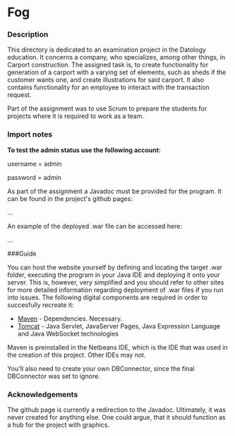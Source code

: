 # Fog

### Description
This directory is dedicated to an examination project in the Datology education. It concerns a company, who specializes, among other things, in Carport construction. The assigned task is, to create functionality for generation of a carport with a varying set of elements, such as sheds if the customer wants one, and create illustrations for said carport. It also contains functionality for an employee to interact with the transaction request.

Part of the assignment was to use Scrum to prepare the students for projects where it is required to work as a team.

### Import notes

**To test the admin status use the following account:** 

username = admin  

password = admin

As part of the assignment a Javadoc must be provided for the program. It can be found in the project's github pages:

...

An example of the deployed .war file can be accessed here:

...


###Guide


You can host the website yourself by defining and locating the target .war folder, executing the program in your Java IDE and  deploying it onto your server. This is, however, very simplified and you should refer to other sites for more detailed information regarding deployment of .war files if you run into issues. 
The following digital components are required in order to succesfully recreate it:

* [Maven](https://maven.apache.org/) - Dependencies. Necessary.
* [Tomcat](https://tomcat.apache.org/) - Java Servlet, JavaServer Pages, Java Expression Language and Java WebSocket technologies

Maven is preinstalled in the Netbeans IDE, which is the IDE that was used in the creation of this project. Other IDEs may not.

You'll also need to create your own DBConnector, since the final DBConnector was set to ignore.

### Acknowledgements

The github page is currently a redirection to the Javadoc. Ultimately, it was never created for anything else. One could argue, that it should function as a hub for the project with graphics. 
